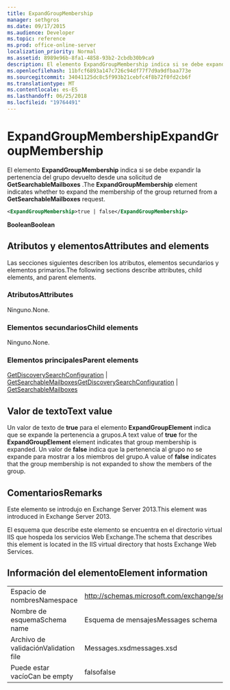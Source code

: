 ```yaml
---
title: ExpandGroupMembership
manager: sethgros
ms.date: 09/17/2015
ms.audience: Developer
ms.topic: reference
ms.prod: office-online-server
localization_priority: Normal
ms.assetid: 8989e96b-8fa1-4858-93b2-2cbdb30b9ca9
description: El elemento ExpandGroupMembership indica si se debe expandir la pertenencia del grupo devuelto desde una solicitud de GetSearchableMailboxes.
ms.openlocfilehash: 11bfcf6893a147c726c94df77f7d9a9dfbaa773e
ms.sourcegitcommit: 34041125dc8c5f993b21cebfc4f8b72f0fd2cb6f
ms.translationtype: MT
ms.contentlocale: es-ES
ms.lasthandoff: 06/25/2018
ms.locfileid: "19764491"
---
```

# <a name="expandgroupmembership"></a><span data-ttu-id="a20b8-103">ExpandGroupMembership</span><span class="sxs-lookup"><span data-stu-id="a20b8-103">ExpandGroupMembership</span></span>

<span data-ttu-id="a20b8-104">El elemento **ExpandGroupMembership** indica si se debe expandir la pertenencia del grupo devuelto desde una solicitud de **GetSearchableMailboxes** .</span><span class="sxs-lookup"><span data-stu-id="a20b8-104">The **ExpandGroupMembership** element indicates whether to expand the membership of the group returned from a **GetSearchableMailboxes** request.</span></span> 
  
```XML
<ExpandGroupMembership>true | false</ExpandGroupMembership>
```

 <span data-ttu-id="a20b8-105">**Boolean**</span><span class="sxs-lookup"><span data-stu-id="a20b8-105">**Boolean**</span></span>
## <a name="attributes-and-elements"></a><span data-ttu-id="a20b8-106">Atributos y elementos</span><span class="sxs-lookup"><span data-stu-id="a20b8-106">Attributes and elements</span></span>

<span data-ttu-id="a20b8-107">Las secciones siguientes describen los atributos, elementos secundarios y elementos primarios.</span><span class="sxs-lookup"><span data-stu-id="a20b8-107">The following sections describe attributes, child elements, and parent elements.</span></span>
  
### <a name="attributes"></a><span data-ttu-id="a20b8-108">Atributos</span><span class="sxs-lookup"><span data-stu-id="a20b8-108">Attributes</span></span>

<span data-ttu-id="a20b8-109">Ninguno.</span><span class="sxs-lookup"><span data-stu-id="a20b8-109">None.</span></span>
  
### <a name="child-elements"></a><span data-ttu-id="a20b8-110">Elementos secundarios</span><span class="sxs-lookup"><span data-stu-id="a20b8-110">Child elements</span></span>

<span data-ttu-id="a20b8-111">Ninguno.</span><span class="sxs-lookup"><span data-stu-id="a20b8-111">None.</span></span>
  
### <a name="parent-elements"></a><span data-ttu-id="a20b8-112">Elementos principales</span><span class="sxs-lookup"><span data-stu-id="a20b8-112">Parent elements</span></span>

<span data-ttu-id="a20b8-113">[GetDiscoverySearchConfiguration](getdiscoverysearchconfiguration.md) | [GetSearchableMailboxes](getsearchablemailboxes.md)</span><span class="sxs-lookup"><span data-stu-id="a20b8-113">[GetDiscoverySearchConfiguration](getdiscoverysearchconfiguration.md) | [GetSearchableMailboxes](getsearchablemailboxes.md)</span></span>
  
## <a name="text-value"></a><span data-ttu-id="a20b8-114">Valor de texto</span><span class="sxs-lookup"><span data-stu-id="a20b8-114">Text value</span></span>

<span data-ttu-id="a20b8-115">Un valor de texto de **true** para el elemento **ExpandGroupElement** indica que se expande la pertenencia a grupos.</span><span class="sxs-lookup"><span data-stu-id="a20b8-115">A text value of **true** for the **ExpandGroupElement** element indicates that group membership is expanded.</span></span> <span data-ttu-id="a20b8-116">Un valor de **false** indica que la pertenencia al grupo no se expande para mostrar a los miembros del grupo.</span><span class="sxs-lookup"><span data-stu-id="a20b8-116">A value of **false** indicates that the group membership is not expanded to show the members of the group.</span></span> 
  
## <a name="remarks"></a><span data-ttu-id="a20b8-117">Comentarios</span><span class="sxs-lookup"><span data-stu-id="a20b8-117">Remarks</span></span>

<span data-ttu-id="a20b8-118">Este elemento se introdujo en Exchange Server 2013.</span><span class="sxs-lookup"><span data-stu-id="a20b8-118">This element was introduced in Exchange Server 2013.</span></span>
  
<span data-ttu-id="a20b8-119">El esquema que describe este elemento se encuentra en el directorio virtual IIS que hospeda los servicios Web Exchange.</span><span class="sxs-lookup"><span data-stu-id="a20b8-119">The schema that describes this element is located in the IIS virtual directory that hosts Exchange Web Services.</span></span>
  
## <a name="element-information"></a><span data-ttu-id="a20b8-120">Información del elemento</span><span class="sxs-lookup"><span data-stu-id="a20b8-120">Element information</span></span>

|||
|:-----|:-----|
|<span data-ttu-id="a20b8-121">Espacio de nombres</span><span class="sxs-lookup"><span data-stu-id="a20b8-121">Namespace</span></span>  <br/> |http://schemas.microsoft.com/exchange/services/2006/messages  <br/> |
|<span data-ttu-id="a20b8-122">Nombre de esquema</span><span class="sxs-lookup"><span data-stu-id="a20b8-122">Schema name</span></span>  <br/> |<span data-ttu-id="a20b8-123">Esquema de mensajes</span><span class="sxs-lookup"><span data-stu-id="a20b8-123">Messages schema</span></span>  <br/> |
|<span data-ttu-id="a20b8-124">Archivo de validación</span><span class="sxs-lookup"><span data-stu-id="a20b8-124">Validation file</span></span>  <br/> |<span data-ttu-id="a20b8-125">Messages.xsd</span><span class="sxs-lookup"><span data-stu-id="a20b8-125">messages.xsd</span></span>  <br/> |
|<span data-ttu-id="a20b8-126">Puede estar vacío</span><span class="sxs-lookup"><span data-stu-id="a20b8-126">Can be empty</span></span>  <br/> |<span data-ttu-id="a20b8-127">falso</span><span class="sxs-lookup"><span data-stu-id="a20b8-127">false</span></span>  <br/> |
   

